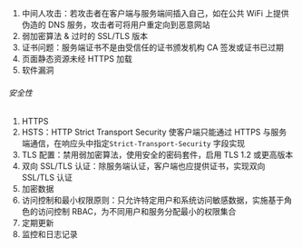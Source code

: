 1. 中间人攻击：若攻击者在客户端与服务端间插入自己，如在公共 WiFi 上提供伪造的 DNS 服务，攻击者可将用户重定向到恶意网站
2. 弱加密算法 & 过时的 SSL/TLS 版本
3. 证书问题：服务端证书不是由受信任的证书颁发机构 CA 签发或证书已过期
4. 页面静态资源未经 HTTPS 加载
5. 软件漏洞

###### 安全性

1. HTTPS
2. HSTS：HTTP Strict Transport Security 使客户端只能通过 HTTPS 与服务端通信，在响应头中指定`Strict-Transport-Security` 字段实现
3. TLS 配置：禁用弱加密算法，使用安全的密码套件，启用 TLS 1.2 或更高版本
4. 双向 SSL/TLS 认证：除服务端认证，客户端也应提供证书，实现双向 SSL/TLS 认证
5. 加密数据
6. 访问控制和最小权限原则：只允许特定用户和系统访问敏感数据，实施基于角色的访问控制 RBAC，为不同用户和服务分配最小的权限集合
7. 定期更新
8. 监控和日志记录
